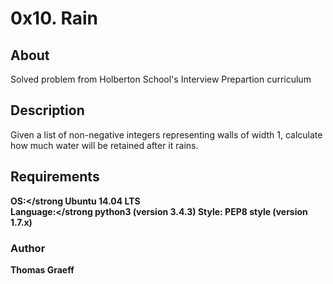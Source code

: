 # 0x10. Rain

## About
Solved problem from Holberton School's Interview Prepartion curriculum

## Description
Given a list of non-negative integers representing walls of width 1, calculate how much water will be retained after it rains.

## Requirements
<strong>OS:</strong Ubuntu 14.04 LTS  
<strong>Language:</strong python3 (version 3.4.3)
<strong>Style:</strong> PEP8 style (version 1.7.x)

### Author
Thomas Graeff
